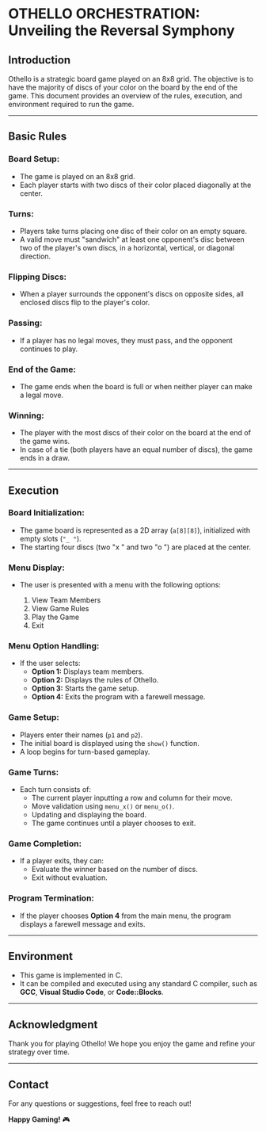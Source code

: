 # OTHELLO ORCHESTRATION: Unveiling the Reversal Symphony

## Introduction
Othello is a strategic board game played on an 8x8 grid. The objective is to have the majority of discs of your color on the board by the end of the game. This document provides an overview of the rules, execution, and environment required to run the game.

---

## Basic Rules

### **Board Setup:**
- The game is played on an 8x8 grid.
- Each player starts with two discs of their color placed diagonally at the center.

### **Turns:**
- Players take turns placing one disc of their color on an empty square.
- A valid move must "sandwich" at least one opponent's disc between two of the player's own discs, in a horizontal, vertical, or diagonal direction.

### **Flipping Discs:**
- When a player surrounds the opponent's discs on opposite sides, all enclosed discs flip to the player's color.

### **Passing:**
- If a player has no legal moves, they must pass, and the opponent continues to play.

### **End of the Game:**
- The game ends when the board is full or when neither player can make a legal move.

### **Winning:**
- The player with the most discs of their color on the board at the end of the game wins.
- In case of a tie (both players have an equal number of discs), the game ends in a draw.

---

## Execution

### **Board Initialization:**
- The game board is represented as a 2D array (`a[8][8]`), initialized with empty slots (`"_ "`).
- The starting four discs (two "x " and two "o ") are placed at the center.

### **Menu Display:**
- The user is presented with a menu with the following options:

  1. View Team Members
  2. View Game Rules
  3. Play the Game
  4. Exit

### **Menu Option Handling:**
- If the user selects:
  - **Option 1:** Displays team members.
  - **Option 2:** Displays the rules of Othello.
  - **Option 3:** Starts the game setup.
  - **Option 4:** Exits the program with a farewell message.

### **Game Setup:**
- Players enter their names (`p1` and `p2`).
- The initial board is displayed using the `show()` function.
- A loop begins for turn-based gameplay.

### **Game Turns:**
- Each turn consists of:
  - The current player inputting a row and column for their move.
  - Move validation using `menu_x()` or `menu_o()`.
  - Updating and displaying the board.
  - The game continues until a player chooses to exit.

### **Game Completion:**
- If a player exits, they can:
  - Evaluate the winner based on the number of discs.
  - Exit without evaluation.

### **Program Termination:**
- If the player chooses **Option 4** from the main menu, the program displays a farewell message and exits.

---

## Environment
- This game is implemented in C.
- It can be compiled and executed using any standard C compiler, such as **GCC**, **Visual Studio Code**, or **Code::Blocks**.

---

## Acknowledgment
Thank you for playing Othello! We hope you enjoy the game and refine your strategy over time.

---

## Contact
For any questions or suggestions, feel free to reach out!

**Happy Gaming!** 🎮

